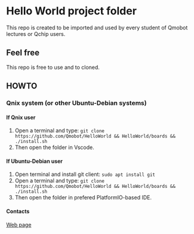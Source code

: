 # Hello World project folder

This repo is created to be imported and used by every student of Qmobot lectures or Qchip users.

## Feel free

This repo is free to use and to cloned.

## HOWTO

### Qnix system (or other Ubuntu-Debian systems)

#### If Qnix user

1. Open a terminal and type: `git clone https://github.com/Qmobot/HelloWorld && HelloWorld/boards && ./install.sh`
2. Then open the folder in Vscode.

#### If Ubuntu-Debian user

1. Open terminal and install git client: `sudo apt install git`
1. Open a terminal and type: `git clone https://github.com/Qmobot/HelloWorld && HelloWorld/boards && ./install.sh`
3. Then open the folder in prefered PlatformIO-based IDE.

#### Contacts

[Web page](qmobot.com)
